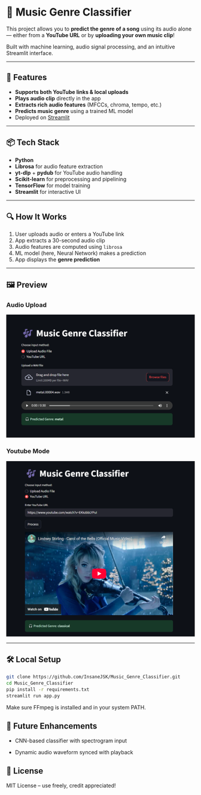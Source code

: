 # 🎵 Music Genre Classifier

This project allows you to **predict the genre of a song** using its audio alone — either from a **YouTube URL** or by **uploading your own music clip**!

Built with machine learning, audio signal processing, and an intuitive Streamlit interface.

---

## 🚀 Features

- **Supports both YouTube links & local uploads**
- **Plays audio clip** directly in the app
- **Extracts rich audio features** (MFCCs, chroma, tempo, etc.)
- **Predicts music genre** using a trained ML model
- Deployed on [Streamlit](https://music-genre-clf.streamlit.app/)

---

## 📦 Tech Stack

- **Python**
- **Librosa** for audio feature extraction
- **yt-dlp** + **pydub** for YouTube audio handling
- **Scikit-learn** for preprocessing and pipelining
- **TensorFlow** for model training
- **Streamlit** for interactive UI

---

## 🔍 How It Works

1. User uploads audio or enters a YouTube link
2. App extracts a 30-second audio clip
3. Audio features are computed using `librosa`
4. ML model (here, Neural Network) makes a prediction
5. App displays the **genre prediction**

---

## 🖼️ Preview

### Audio Upload

![Audio Upload](assets/Audio-upload.png)

### Youtube Mode

![Youtube Mode](assets/youtube-mode.png)

---

## 🛠️ Local Setup

```bash
git clone https://github.com/InsaneJSK/Music_Genre_Classifier.git
cd Music_Genre_Classifier
pip install -r requirements.txt
streamlit run app.py
```

Make sure FFmpeg is installed and in your system PATH.

## 🎯 Future Enhancements

- CNN-based classifier with spectrogram input

- Dynamic audio waveform synced with playback

## 📜 License

MIT License – use freely, credit appreciated!
